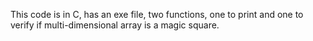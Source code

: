 This code is in C, has an exe file, two functions, one to print and one to verify if multi-dimensional array is a magic square.
